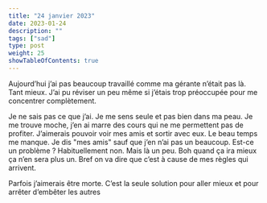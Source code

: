 ```yaml
---
title: "24 janvier 2023"
date: 2023-01-24
description: ""
tags: ["sad"]
type: post
weight: 25
showTableOfContents: true
---
```


Aujourd’hui j’ai pas beaucoup travaillé comme ma gérante n’était pas là. Tant mieux. J’ai pu réviser un peu même si j’étais trop préoccupée pour me concentrer complètement.

Je ne sais pas ce que j’ai. Je me sens seule et pas bien dans ma peau. Je me trouve moche, j’en ai marre des cours qui ne me permettent pas de profiter. J’aimerais pouvoir voir mes amis et sortir avec eux. Le beau temps me manque. Je dis "mes amis" sauf que j’en n’ai pas un beaucoup. Est-ce un problème ? Habituellement non. Mais là un peu. Boh quand ça ira mieux ça n’en sera plus un. Bref on va dire que c’est à cause de mes règles qui arrivent.

Parfois j’aimerais être morte. C’est la seule solution pour aller mieux et pour arrêter d’embêter les autres